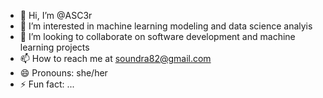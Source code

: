 - 👋 Hi, I’m @ASC3r
- 👀 I’m interested in machine learning modeling and data science analyis
- 💞️ I’m looking to collaborate on software development and machine learning projects
- 📫 How to reach me at soundra82@gmail.com
- 😄 Pronouns: she/her
- ⚡ Fun fact: ...

<!---
ASC3r/ASC3r is a ✨ special ✨ repository because its `README.md` (this file) appears on your GitHub profile.
You can click the Preview link to take a look at your changes.
--->
